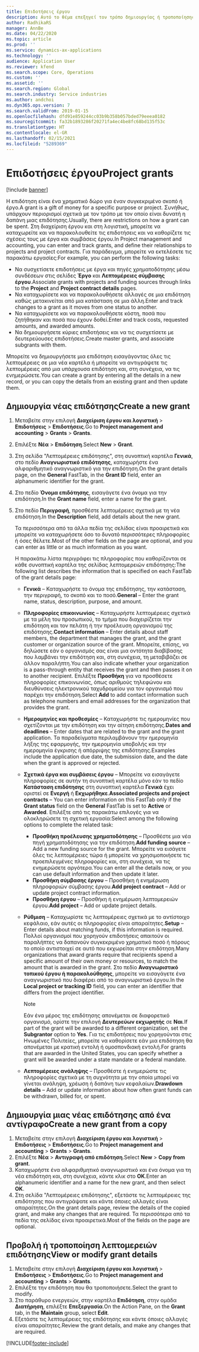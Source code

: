 ```yaml
---
title: Επιδοτήσεις έργου
description: Αυτό το θέμα επεξηγεί τον τρόπο δημιουργίας ή τροποποίησης μιας επιδότησης.
author: RadhikaRS
manager: AnnBe
ms.date: 04/22/2020
ms.topic: article
ms.prod: ''
ms.service: dynamics-ax-applications
ms.technology: ''
audience: Application User
ms.reviewer: kfend
ms.search.scope: Core, Operations
ms.custom: ''
ms.assetid: ''
ms.search.region: Global
ms.search.industry: Service industries
ms.author: andchoi
ms.dyn365.ops.version: 7
ms.search.validFrom: 2019-01-15
ms.openlocfilehash: dfd91e859244cc03b9b358b057bded79eeea0182
ms.sourcegitcommit: fa32b1893286f20271fa4ec4be8fc68bd135f53c
ms.translationtype: HT
ms.contentlocale: el-GR
ms.lasthandoff: 02/15/2021
ms.locfileid: "5289369"
---
```

# <a name="project-grants"></a><span data-ttu-id="8a0c7-103">Επιδοτήσεις έργου</span><span class="sxs-lookup"><span data-stu-id="8a0c7-103">Project grants</span></span>

[!include [banner](../includes/banner.md)]

<span data-ttu-id="8a0c7-104">Η επιδότηση είναι ένα χρηματικό δώρο για έναν συγκεκριμένο σκοπό ή έργο.</span><span class="sxs-lookup"><span data-stu-id="8a0c7-104">A grant is a gift of money for a specific purpose or project.</span></span> <span data-ttu-id="8a0c7-105">Συνήθως, υπάρχουν περιορισμοί σχετικά με τον τρόπο με τον οποίο είναι δυνατή η δαπάνη μιας επιδότησης.</span><span class="sxs-lookup"><span data-stu-id="8a0c7-105">Usually, there are restrictions on how a grant can be spent.</span></span> <span data-ttu-id="8a0c7-106">Στη διαχείριση έργου και στη λογιστική, μπορείτε να καταχωρείτε και να παρακολουθείτε τις επιδοτήσεις και να καθορίζετε τις σχέσεις τους με έργα και συμβάσεις έργου.</span><span class="sxs-lookup"><span data-stu-id="8a0c7-106">In Project management and accounting, you can enter and track grants, and define their relationships to projects and project contracts.</span></span> <span data-ttu-id="8a0c7-107">Για παράδειγμα, μπορείτε να εκτελέσετε τις παρακάτω εργασίες:</span><span class="sxs-lookup"><span data-stu-id="8a0c7-107">For example, you can perform the following tasks:</span></span>

- <span data-ttu-id="8a0c7-108">Να συσχετίσετε επιδοτήσεις με έργα και πηγές χρηματοδότησης μέσω συνδέσεων στις σελίδες **Έργο** και **Λεπτομέρειες σύμβασης έργου**.</span><span class="sxs-lookup"><span data-stu-id="8a0c7-108">Associate grants with projects and funding sources through links to the **Project** and **Project contract details** pages.</span></span>
- <span data-ttu-id="8a0c7-109">Να καταχωρίσετε και να παρακολουθήσετε αλλαγές σε μια επιδότηση καθώς μετακινείται από μια κατάσταση σε μια άλλη.</span><span class="sxs-lookup"><span data-stu-id="8a0c7-109">Enter and track changes to a grant as it moves from one status to another.</span></span>
- <span data-ttu-id="8a0c7-110">Να καταχωρίσετε και να παρακολουθήσετε κόστη, ποσά που ζητήθηκαν και ποσά που έχουν δοθεί.</span><span class="sxs-lookup"><span data-stu-id="8a0c7-110">Enter and track costs, requested amounts, and awarded amounts.</span></span>
- <span data-ttu-id="8a0c7-111">Να δημιουργήσετε κύριες επιδοτήσεις και να τις συσχετίσετε με δευτερεύουσες επιδοτήσεις.</span><span class="sxs-lookup"><span data-stu-id="8a0c7-111">Create master grants, and associate subgrants with them.</span></span>

<span data-ttu-id="8a0c7-112">Μπορείτε να δημιουργήσετε μια επιδότηση εισαγάγοντας όλες τις λεπτομέρειες σε μια νέα καρτέλα ή μπορείτε να αντιγράψετε τις λεπτομέρειες από μια υπάρχουσα επιδότηση και, στη συνέχεια, να τις ενημερώσετε.</span><span class="sxs-lookup"><span data-stu-id="8a0c7-112">You can create a grant by entering all the details in a new record, or you can copy the details from an existing grant and then update them.</span></span>

## <a name="create-a-new-grant"></a><span data-ttu-id="8a0c7-113">Δημιουργία νέας επιδότησης</span><span class="sxs-lookup"><span data-stu-id="8a0c7-113">Create a new grant</span></span>

1. <span data-ttu-id="8a0c7-114">Μεταβείτε στην επιλογή **Διαχείριση έργου και λογιστική** \> **Επιδοτήσεις** \> **Επιδοτήσεις**.</span><span class="sxs-lookup"><span data-stu-id="8a0c7-114">Go to **Project management and accounting** \> **Grants** \> **Grants**.</span></span>
2. <span data-ttu-id="8a0c7-115">Επιλέξτε **Νέα** \> **Επιδότηση**.</span><span class="sxs-lookup"><span data-stu-id="8a0c7-115">Select **New** \> **Grant**.</span></span>
3. <span data-ttu-id="8a0c7-116">Στη σελίδα "Λεπτομέρειες επιδότησης", στη συνοπτική καρτέλα **Γενικά**, στο πεδίο **Αναγνωριστικό επιδότησης**, καταχωρήστε ένα αλφαριθμητικό αναγνωριστικό για την επιδότηση.</span><span class="sxs-lookup"><span data-stu-id="8a0c7-116">On the grant details page, on the **General** FastTab, in the **Grant ID** field, enter an alphanumeric identifier for the grant.</span></span>
4. <span data-ttu-id="8a0c7-117">Στο πεδίο **Όνομα επιδότησης**, εισαγάγετε ένα όνομα για την επιδότηση.</span><span class="sxs-lookup"><span data-stu-id="8a0c7-117">In the **Grant name** field, enter a name for the grant.</span></span>
5. <span data-ttu-id="8a0c7-118">Στο πεδίο **Περιγραφή**, προσθέστε λεπτομέρειες σχετικά με τη νέα επιδότηση.</span><span class="sxs-lookup"><span data-stu-id="8a0c7-118">In the **Description** field, add details about the new grant.</span></span>

    <span data-ttu-id="8a0c7-119">Τα περισσότερα από τα άλλα πεδία της σελίδας είναι προαιρετικά και μπορείτε να καταχωρήσετε όσο το δυνατό περισσότερες πληροφορίες ή όσες θέλετε.</span><span class="sxs-lookup"><span data-stu-id="8a0c7-119">Most of the other fields on the page are optional, and you can enter as little or as much information as you want.</span></span>

    <span data-ttu-id="8a0c7-120">Η παρακάτω λίστα περιγράφει τις πληροφορίες που καθορίζονται σε κάθε συνοπτική καρτέλα της σελίδας λεπτομερειών επιδότησης:</span><span class="sxs-lookup"><span data-stu-id="8a0c7-120">The following list describes the information that is specified on each FastTab of the grant details page:</span></span>

    - <span data-ttu-id="8a0c7-121">**Γενικά** – Καταχωρήστε το όνομα της επιδότησης, την κατάσταση, την περιγραφή, το σκοπό και το ποσό.</span><span class="sxs-lookup"><span data-stu-id="8a0c7-121">**General** – Enter the grant name, status, description, purpose, and amount.</span></span>
    - <span data-ttu-id="8a0c7-122">**Πληροφορίες επικοινωνίας** – Καταχωρήστε λεπτομέρειες σχετικά με τα μέλη του προσωπικού, το τμήμα που διαχειρίζεται την επιδότηση και τον πελάτη ή την προέλευση οργανισμού της επιδότησης.</span><span class="sxs-lookup"><span data-stu-id="8a0c7-122">**Contact information** – Enter details about staff members, the department that manages the grant, and the grant customer or organization source of the grant.</span></span> <span data-ttu-id="8a0c7-123">Μπορείτε, επίσης, να δηλώσετε εάν ο οργανισμός σας είναι μια οντότητα διαβίβασης που λαμβάνει την επιδότηση και, στη συνέχεια, τη μεταβιβάζει σε άλλον παραλήπτη.</span><span class="sxs-lookup"><span data-stu-id="8a0c7-123">You can also indicate whether your organization is a pass-through entity that receives the grant and then passes it on to another recipient.</span></span> <span data-ttu-id="8a0c7-124">Επιλέξτε **Προσθήκη** για να προσθέσετε πληροφορίες επικοινωνίας, όπως αριθμούς τηλεφώνου και διευθύνσεις ηλεκτρονικού ταχυδρομείου για τον οργανισμό που παρέχει την επιδότηση.</span><span class="sxs-lookup"><span data-stu-id="8a0c7-124">Select **Add** to add contact information such as telephone numbers and email addresses for the organization that provides the grant.</span></span>
    - <span data-ttu-id="8a0c7-125">**Ημερομηνίες και προθεσμίες** – Καταχωρήστε τις ημερομηνίες που σχετίζονται με την επιδότηση και την αίτηση επιδότησης.</span><span class="sxs-lookup"><span data-stu-id="8a0c7-125">**Dates and deadlines** – Enter dates that are related to the grant and the grant application.</span></span> <span data-ttu-id="8a0c7-126">Τα παραδείγματα περιλαμβάνουν την ημερομηνία λήξης της εφαρμογής, την ημερομηνία υποβολής και την ημερομηνία έγκρισης ή απόρριψης της επιδότησης.</span><span class="sxs-lookup"><span data-stu-id="8a0c7-126">Examples include the application due date, the submission date, and the date when the grant is approved or rejected.</span></span>
    - <span data-ttu-id="8a0c7-127">**Σχετικά έργα και συμβάσεις έργου** – Μπορείτε να εισαγάγετε πληροφορίες σε αυτήν τη συνοπτική καρτέλα μόνο εάν το πεδίο **Κατάσταση επιδότησης** στη συνοπτική καρτέλα **Γενικά** έχει οριστεί σε **Ενεργή** ή **Εκχωρήθηκε**.</span><span class="sxs-lookup"><span data-stu-id="8a0c7-127">**Associated projects and project contracts** – You can enter information on this FastTab only if the **Grant status** field on the **General** FastTab is set to **Active** or **Awarded**.</span></span> <span data-ttu-id="8a0c7-128">Επιλέξτε από τις παρακάτω επιλογές για να ολοκληρώσετε τη σχετική εργασία:</span><span class="sxs-lookup"><span data-stu-id="8a0c7-128">Select among the following options to complete the related task:</span></span>

        - <span data-ttu-id="8a0c7-129">**Προσθήκη προέλευσης χρηματοδότησης** – Προσθέστε μια νέα πηγή χρηματοδότησης για την επιδότηση.</span><span class="sxs-lookup"><span data-stu-id="8a0c7-129">**Add funding source** – Add a new funding source for the grant.</span></span> <span data-ttu-id="8a0c7-130">Μπορείτε να εισάγετε όλες τις λεπτομέρειες τώρα ή μπορείτε να χρησιμοποιήσετε τις προεπιλεγμένες πληροφορίες και, στη συνέχεια, να τις ενημερώσετε αργότερα.</span><span class="sxs-lookup"><span data-stu-id="8a0c7-130">You can enter all the details now, or you can use default information and then update it later.</span></span>
        - <span data-ttu-id="8a0c7-131">**Προσθήκη σύμβασης έργου** – Προσθήκη ή ενημέρωση πληροφοριών σύμβασης έργου.</span><span class="sxs-lookup"><span data-stu-id="8a0c7-131">**Add project contract** – Add or update project contract information.</span></span>
        - <span data-ttu-id="8a0c7-132">**Προσθήκη έργου** – Προσθήκη ή ενημέρωση λεπτομερειών έργου.</span><span class="sxs-lookup"><span data-stu-id="8a0c7-132">**Add project** – Add or update project details.</span></span>

    - <span data-ttu-id="8a0c7-133">**Ρύθμιση** – Καταχωρίστε τις λεπτομέρειες σχετικά με το αντίστοιχο κεφάλαιο, εάν αυτές οι πληροφορίες είναι απαραίτητες.</span><span class="sxs-lookup"><span data-stu-id="8a0c7-133">**Setup** – Enter details about matching funds, if this information is required.</span></span> <span data-ttu-id="8a0c7-134">Πολλοί οργανισμοί που χορηγούν επιδοτήσεις απαιτούν οι παραλήπτες να δαπανούν συγκεκριμένο χρηματικό ποσό ή πόρους το οποίο αντιστοιχεί σε αυτό που εκχωρείται στην επιδότηση.</span><span class="sxs-lookup"><span data-stu-id="8a0c7-134">Many organizations that award grants require that recipients spend a specific amount of their own money or resources, to match the amount that is awarded in the grant.</span></span> <span data-ttu-id="8a0c7-135">Στο πεδίο **Αναγνωριστικό τοπικού έργου ή παρακολούθησης**, μπορείτε να εισαγάγετε ένα αναγνωριστικό που διαφέρει από το αναγνωριστικό έργου.</span><span class="sxs-lookup"><span data-stu-id="8a0c7-135">In the **Local project or tracking ID** field, you can enter an identifier that differs from the project identifier.</span></span>

        > [!NOTE]
        > <span data-ttu-id="8a0c7-136">Εάν ένα μέρος της επιδότησης απονέμεται σε διαφορετικό οργανισμό, ορίστε την επιλογή **Δευτερεύων εκχωρητής** σε **Ναι**.</span><span class="sxs-lookup"><span data-stu-id="8a0c7-136">If part of the grant will be awarded to a different organization, set the **Subgrantor** option to **Yes**.</span></span> <span data-ttu-id="8a0c7-137">Για τις επιδοτήσεις που χορηγούνται στις Ηνωμένες Πολιτείες, μπορείτε να καθορίσετε εάν μια επιδότηση θα απονέμεται με κρατική εντολή ή ομοσπονδιακή εντολή.</span><span class="sxs-lookup"><span data-stu-id="8a0c7-137">For grants that are awarded in the United States, you can specify whether a grant will be awarded under a state mandate or a federal mandate.</span></span>

    - <span data-ttu-id="8a0c7-138">**Λεπτομέρειες ανάληψης** – Προσθέστε ή ενημερώστε τις πληροφορίες σχετικά με τη συχνότητα με την οποία μπορεί να γίνεται ανάληψη, χρέωση ή δαπάνη των κεφαλαίων.</span><span class="sxs-lookup"><span data-stu-id="8a0c7-138">**Drawdown details** – Add or update information about how often grant funds can be withdrawn, billed for, or spent.</span></span>

## <a name="create-a-new-grant-from-a-copy"></a><span data-ttu-id="8a0c7-139">Δημιουργία μιας νέας επιδότησης από ένα αντίγραφο</span><span class="sxs-lookup"><span data-stu-id="8a0c7-139">Create a new grant from a copy</span></span>

1. <span data-ttu-id="8a0c7-140">Μεταβείτε στην επιλογή **Διαχείριση έργου και λογιστική** \> **Επιδοτήσεις** \> **Επιδοτήσεις**.</span><span class="sxs-lookup"><span data-stu-id="8a0c7-140">Go to **Project management and accounting** \> **Grants** \> **Grants**.</span></span>
2. <span data-ttu-id="8a0c7-141">Επιλέξτε **Νέα** \> **Αντιγραφή από επιδότηση**.</span><span class="sxs-lookup"><span data-stu-id="8a0c7-141">Select **New** \> **Copy from grant**.</span></span>
3. <span data-ttu-id="8a0c7-142">Καταχωρήστε ένα αλφαριθμητικό αναγνωριστικό και ένα όνομα για τη νέα επιδότηση και, στη συνέχεια, κάντε κλικ στο **OK**.</span><span class="sxs-lookup"><span data-stu-id="8a0c7-142">Enter an alphanumeric identifier and a name for the new grant, and then select **OK**.</span></span>
4. <span data-ttu-id="8a0c7-143">Στη σελίδα "Λεπτομέρειες επιδότησης", εξετάστε τις λεπτομέρειες της επιδότησης που αντιγράψατε και κάντε όποιες αλλαγές είναι απαραίτητες.</span><span class="sxs-lookup"><span data-stu-id="8a0c7-143">On the grant details page, review the details of the copied grant, and make any changes that are required.</span></span> <span data-ttu-id="8a0c7-144">Τα περισσότερα από τα πεδία της σελίδας είναι προαιρετικά.</span><span class="sxs-lookup"><span data-stu-id="8a0c7-144">Most of the fields on the page are optional.</span></span>

## <a name="view-or-modify-grant-details"></a><span data-ttu-id="8a0c7-145">Προβολή ή τροποποίηση λεπτομερειών επιδότησης</span><span class="sxs-lookup"><span data-stu-id="8a0c7-145">View or modify grant details</span></span>

1. <span data-ttu-id="8a0c7-146">Μεταβείτε στην επιλογή **Διαχείριση έργου και λογιστική** \> **Επιδοτήσεις** \> **Επιδοτήσεις**.</span><span class="sxs-lookup"><span data-stu-id="8a0c7-146">Go to **Project management and accounting** \> **Grants** \> **Grants**.</span></span>
2. <span data-ttu-id="8a0c7-147">Επιλέξτε την επιδότηση που θα τροποποιήσετε.</span><span class="sxs-lookup"><span data-stu-id="8a0c7-147">Select the grant to modify.</span></span>
3. <span data-ttu-id="8a0c7-148">Στο παράθυρο ενεργειών, στην καρτέλα **Επιδότηση**, στην ομάδα **Διατήρηση**, επιλέξτε **Επεξεργασία**.</span><span class="sxs-lookup"><span data-stu-id="8a0c7-148">On the Action Pane, on the **Grant** tab, in the **Maintain** group, select **Edit**.</span></span>
4. <span data-ttu-id="8a0c7-149">Εξετάστε τις λεπτομέρειες της επιδότησης και κάντε όποιες αλλαγές είναι απαραίτητες.</span><span class="sxs-lookup"><span data-stu-id="8a0c7-149">Review the grant details, and make any changes that are required.</span></span>


[!INCLUDE[footer-include](../includes/footer-banner.md)]